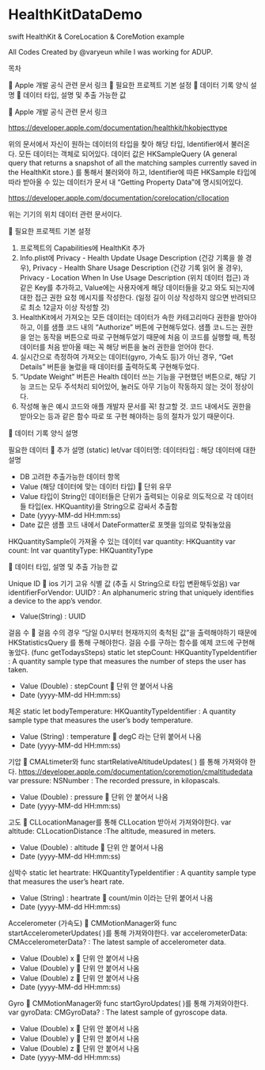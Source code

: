 # HealthKitDataDemo
swift HealthKit &amp; CoreLocation &amp; CoreMotion example

All Codes Created by @varyeun while I was working for ADUP.


목차

	Apple 개발 공식 관련 문서 링크
	필요한 프로젝트 기본 설정
	데이터 기록 양식 설명
	데이터 타입, 설명 및 추출 가능한 값



	Apple 개발 공식 관련 문서 링크

https://developer.apple.com/documentation/healthkit/hkobjecttype

위의 문서에서 자신이 원하는 데이터의 타입을 찾아 해당 타입, Identifier에서 불러온다.
모든 데이터는 객체로 되어있다. 데이터 값은 HKSampleQuery (A general query that returns a snapshot of all the matching samples currently saved in the HealthKit store.) 를 통해서 불러와야 하고, Identifier에 따른 HKSample 타입에 따라 받아올 수 있는 데이터가 문서 내 “Getting Property Data”에 명시되어있다.

https://developer.apple.com/documentation/corelocation/cllocation

위는 기기의 위치 데이터 관련 문서이다.



	필요한 프로젝트 기본 설정

1.	프로젝트의 Capabilities에 HealthKit 추가
2.	Info.plist에 Privacy - Health Update Usage Description (건강 기록을 쓸 경우), Privacy - Health Share Usage Description (건강 기록 읽어 올 경우), Privacy - Location When In Use Usage Description (위치 데이터 접근) 과 같은 Key를 추가하고, Value에는 사용자에게 해당 데이터들을 갖고 와도 되는지에 대한 접근 권한 요청 메시지를 작성한다. (일정 길이 이상 작성하지 않으면 반려되므로 최소 12글자 이상 작성할 것)
3.	HealthKit에서 가져오는 모든 데이터는 데이터가 속한 카테고리마다 권한을 받아야 하고, 이를 샘플 코드 내의 “Authorize” 버튼에 구현해두었다. 샘플 코ㄴ드는 권한을 얻는 동작을 버튼으로 따로 구현해두었기 때문에 처음 이 코드를 실행할 때, 특정 데이터를 처음 받아올 때는 꼭 해당 버튼을 눌러 권한을 얻어야 한다.
4.	실시간으로 측정하여 가져오는 데이터(gyro, 가속도 등)가 아닌 경우, “Get Details” 버튼을 눌렀을 때 데이터를 출력하도록 구현해두었다.
5.	“Update Weight” 버튼은 Health 데이터 쓰는 기능을 구현했던 버튼으로, 해당 기능 코드는 모두 주석처리 되어있어, 눌러도 아무 기능이 작동하지 않는 것이 정상이다.
6.	작성해 놓은 예시 코드와 애플 개발자 문서를 꼭! 참고할 것. 코드 내에서도 권한을 받아오는 등과 같은 함수 따로 또 구현 해야하는 등의 절차가 있기 때문이다.



	데이터 기록 양식 설명

필요한 데이터  추가 설명
(static) let/var 데이터명: 데이터타입
: 해당 데이터에 대한 설명
-	DB 고려한 추출가능한 데이터 항목
-	Value (해당 데이터에 맞는 데이터 타입)  단위 유무
-	Value 타입이 String인 데이터들은 단위가 출력되는 이유로 의도적으로 각 데이터들 타입(ex. HKQuantity)을 String으로 감싸서 추출함
-	Date (yyyy-MM-dd HH:mm:ss)
-	Date 값은 샘플 코드 내에서 DateFormatter로 포멧을 임의로 맞춰놓았음


HKQuantitySample이 가져올 수 있는 데이터
var quantity: HKQuantity
var count: Int
var quantityType: HKQuantityType



	데이터 타입, 설명 및 추출 가능한 값

Unique ID  ios 기기 고유 식별 값 (추출 시 String으로 타입 변환해두었음)
var identifierForVendor: UUID?
: An alphanumeric string that uniquely identifies a device to the app’s vendor.
-	Value(String) : UUID

걸음 수  걸음 수의 경우 “당일 0시부터 현재까지의 축척된 값”을 출력해야하기 때문에 HKStatisticsQuery 를 통해 구해야한다. 걸음 수를 구하는 함수를 예제 코드에 구현해 놓았다. (func getTodaysSteps)
static let stepCount: HKQuantityTypeIdentifier
: A quantity sample type that measures the number of steps the user has taken.
-	Value (Double) : stepCount  단위 안 붙어서 나옴
-	Date (yyyy-MM-dd HH:mm:ss)


체온
static let bodyTemperature: HKQuantityTypeIdentifier
: A quantity sample type that measures the user’s body temperature.
-	Value (String) : temperature  degC 라는 단위 붙어서 나옴
-	Date (yyyy-MM-dd HH:mm:ss)


기압  CMALtimeter와 func startRelativeAltitudeUpdates( ) 를 통해 가져와야 한다.
https://developer.apple.com/documentation/coremotion/cmaltitudedata
var pressure: NSNumber
: The recorded pressure, in kilopascals.
-	Value (Double) : pressure  단위 안 붙어서 나옴
-	Date (yyyy-MM-dd HH:mm:ss)


고도  CLLocationManager를 통해 CLLocation 받아서 가져와야한다.
var altitude: CLLocationDistance
:The altitude, measured in meters.
-	Value (Double) : altitude  단위 안 붙어서 나옴
-	Date (yyyy-MM-dd HH:mm:ss)


심박수
static let heartrate: HKQuantityTypeIdentifier
: A quantity sample type that measures the user’s heart rate.
-	Value (String) : heartrate  count/min 이라는 단위 붙어서 나옴
-	Date (yyyy-MM-dd HH:mm:ss)


Accelerometer (가속도)  CMMotionManager와 func startAccelerometerUpdates( )를 통해 가져와야한다.
var accelerometerData: CMAccelerometerData?
: The latest sample of accelerometer data.
-	Value (Double) x  단위 안 붙어서 나옴
-	Value (Double) y  단위 안 붙어서 나옴
-	Value (Double) z  단위 안 붙어서 나옴
-	Date (yyyy-MM-dd HH:mm:ss)


Gyro  CMMotionManager와 func startGyroUpdates( )를 통해 가져와야한다.
var gyroData: CMGyroData?
: The latest sample of gyroscope data.
-	Value (Double) x  단위 안 붙어서 나옴
-	Value (Double) y  단위 안 붙어서 나옴
-	Value (Double) z  단위 안 붙어서 나옴
-	Date (yyyy-MM-dd HH:mm:ss)
